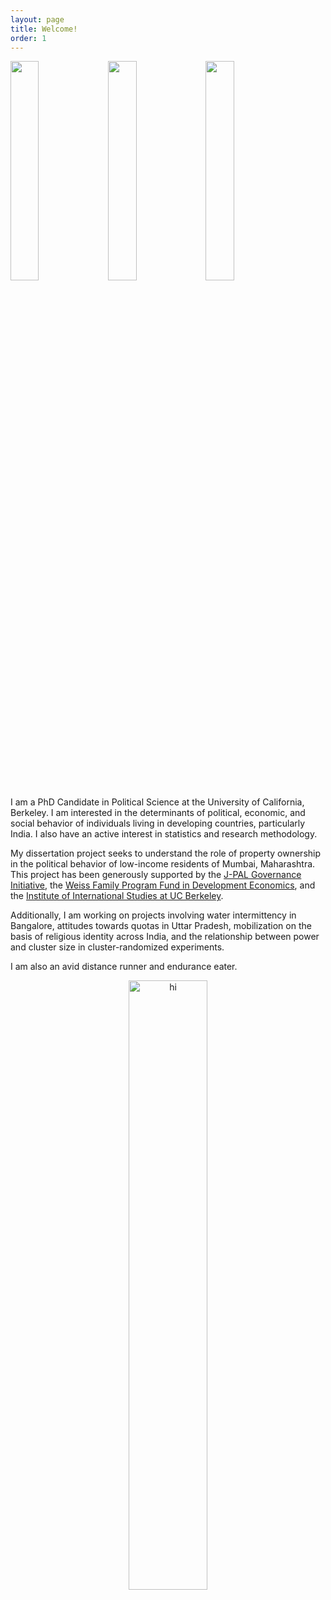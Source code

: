 ```yaml
---
layout: page
title: Welcome!
order: 1
---
```


<img src="tkumar012.github.io/image1.JPG" style="float: left; width: 30%; margin-right: 1%; margin-bottom: 0.5em;">

<img src="tkumar012.github.io/IMG_1402.JPG" style="float: left; width: 30%; margin-right: 1%; margin-bottom: 0.5em;">

<img src="tkumar012.github.io/image4.JPG" style="float: left; width: 30%; margin-right: 1%; margin-bottom: 0.5em;">

<p style="clear: both;">


 I am a PhD Candidate in Political Science at the University of California, Berkeley. I am interested in the determinants of political, economic, and social behavior of individuals living in developing countries, particularly India. I also have an active interest in statistics and research methodology.

My dissertation project seeks to understand the role of property ownership in the political behavior of low-income residents of Mumbai, Maharashtra. This project has been generously supported by the [J-PAL Governance Initiative](https://www.povertyactionlab.org/GI), the [Weiss Family Program Fund in Development Economics](https://projects.iq.harvard.edu/wfrde), and the [Institute of International Studies at UC Berkeley](https://iis.berkeley.edu).

Additionally, I am working on projects involving water intermittency in Bangalore, attitudes towards quotas in Uttar Pradesh, mobilization on the basis of religious identity across India, and the relationship between power and cluster size in cluster-randomized experiments. 

I am also an avid distance runner and endurance eater. 

<center>
<img src="tkumar012.github.io/pic.JPEG" alt="hi" class="inline" height= "50%" width="50%" align="middle"/>
<center/>
